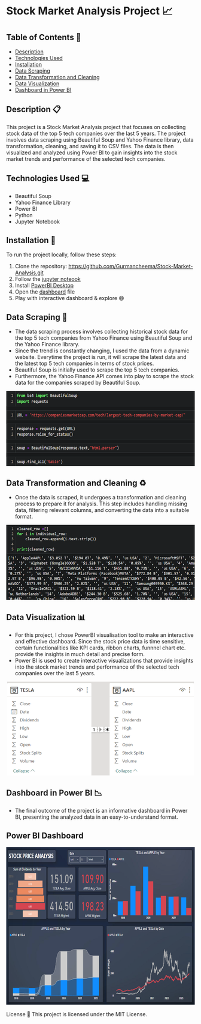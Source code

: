 # Stock Market Analysis Project :chart_with_upwards_trend:

## Table of Contents :bookmark_tabs:

- [Description](#description)
- [Technologies Used](#technologies-used)
- [Installation](#installation)
- [Data Scraping](#data-scraping)
- [Data Transformation and Cleaning](#data-transformation-and-cleaning)
- [Data Visualization](#data-visualization)
- [Dashboard in Power BI](#dashboard-in-power-bi)

## Description :clipboard:

This project is a Stock Market Analysis project that focuses on collecting stock data of the top 5 tech companies over the last 5 years. The project involves data scraping using Beautiful Soup and Yahoo Finance library, data transformation, cleaning, and saving it to CSV files. The data is then visualized and analyzed using Power BI to gain insights into the stock market trends and performance of the selected tech companies.


## Technologies Used :computer:

- Beautiful Soup
- Yahoo Finance Library
- Power BI
- Python
- Jupyter Notebook

## Installation :floppy_disk:

To run the project locally, follow these steps:

1. Clone the repository:
    https://github.com/Gurmancheema/Stock-Market-Analysis.git
2. Follow the [jupyter noteook](https://github.com/Gurmancheema/Stock-Market-Analysis/blob/main/Stock%20Market%20Data%20Acquisition%20by%20Web%20Scrapping.ipynb)
3. Install [PowerBI Desktop](https://powerbi.microsoft.com/en-ca/downloads/)
4. Open the [dashboard](https://github.com/Gurmancheema/Stock-Market-Analysis/blob/main/dashboard.pbix) file
5. Play with interactive dashboard & explore :smile:
## Data Scraping :mag_right:
- The data scraping process involves collecting historical stock data for the top 5 tech companies from Yahoo Finance using Beautiful Soup and the Yahoo Finance library.
- Since the trend is constantly changing, I used the data from a dynamic website. Everytime the project is run, it will scrape the latest data and the latest top 5 tech companies in terms of stock prices.
- Beautiful Soup is initially used to scrape the top 5 tech companies.
- Furthermore, the Yahoo Finance API comes into play to scrape the stock data for the companies scraped by Beautiful Soup.
<p align="center">
  <img width="550" height="200" src="ss3.png">
</p>

## Data Transformation and Cleaning :recycle:

- Once the data is scraped, it undergoes a transformation and cleaning process to prepare it for analysis. This step includes handling missing data, filtering relevant columns, and converting the data into a suitable format.
<p align="center">
  <img width="550" height="200" src="ss4.png">
</p>  

## Data Visualization :bar_chart:

- For this project, I chose PowerBI visualisation tool to make an interactive and effective dashboard. Since the stock price data is time sensitive, certain functionalities like KPI cards, ribbon charts, funnnel chart etc. provide the insights in much detail and precise form.
- Power BI is used to create interactive visualizations that provide insights into the stock market trends and performance of the selected tech companies over the last 5 years.
<p align="center">
  <img width="500" height="250" src="ss2.png">
</p>

## Dashboard in Power BI :chart_with_downwards_trend:

- The final outcome of the project is an informative dashboard in Power BI, presenting the analyzed data in an easy-to-understand format.

## Power BI Dashboard
<p align="center">
  <img width="700" height="420" src="ss.png">
</p>

License :scroll:
This project is licensed under the MIT License.
